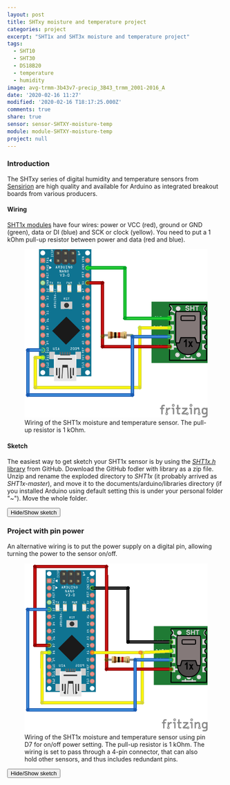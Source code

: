 ```yaml
---
layout: post
title: SHTxy moisture and temperature project
categories: project
excerpt: "SHT1x and SHT3x moisture and temperature project"
tags:
  - SHT10
  - SHT30
  - DS18B20
  - temperature
  - humidity
image: avg-trmm-3b43v7-precip_3B43_trmm_2001-2016_A
date: '2020-02-16 11:27'
modified: '2020-02-16 T18:17:25.000Z'
comments: true
share: true
sensor: sensor-SHTXY-moisture-temp
module: module-SHTXY-moisture-temp
project: null
---
```

<script src="https://karttur.github.io/common/assets/js/karttur/togglediv.js"></script>

### Introduction

The SHTxy series of digital humidity and temperature sensors from [Sensirion](https://www.sensirion.com) are high quality and available for Arduino as integrated breakout boards from various producers.

#### Wiring

[SHT1x modules](../../modules/module-SHTXY-moisture-temp) have four wires: power or VCC (red), ground or GND (green), data or DI (blue) and SCK or clock (yellow). You need to put a 1 kOhm pull-up resistor between power and data (red and blue).

<figure>
<img src="../../images/nano-SHT10-waterproof-cable_bb.png">
<figcaption> Wiring of the SHT1x moisture and temperature sensor. The pull-up resistor is 1 kOhm.
</figcaption>
</figure>

#### Sketch

The easiest way to get sketch your SHT1x sensor is by using the [_SHT1x.h_ library](https://github.com/practicalarduino/SHT1x) from GitHub. Download the GitHub fodler with library as a zip file. Unzip and rename the exploded directory to _SHT1x_ (it probably arrived as _SHT1x-master_), and move it to the <span class='file'>documents/arduino/libraries</span> directory (if you installed Arduino using default setting this is under your personal folder "~"). Move the whole folder.

<button id= "toggleSHT1x" onclick="hiddencode('SHT1x')">Hide/Show sketch</button>

<div id="SHT1x" style="display:none">
{% capture text-capture %}
{% raw %}

```
#include <SHT1x.h>

// Specify data and clock connections and instantiate SHT1x object
#define dataPin  10
#define clockPin 11
SHT1x sht1x(dataPin, clockPin);

void setup()
{
   Serial.begin(9600); // Open serial connection to report values to host
   Serial.println("Starting up");
}

void loop()
{
  float temp_c;
  float temp_f;
  float humidity;

  // Read values from the sensor
  temp_c = sht1x.readTemperatureC();
  temp_f = sht1x.readTemperatureF();
  humidity = sht1x.readHumidity();

  // Print the values to the serial port
  Serial.print("Temperature: ");
  Serial.print(temp_c, DEC);
  Serial.print("C / ");
  Serial.print(temp_f, DEC);
  Serial.print("F. Humidity: ");
  Serial.print(humidity);
  Serial.println("%");

  delay(2000);
}
```
{% endraw %}
{% endcapture %}
{% include widgets/toggle-code.html  toggle-text=text-capture  %}
</div>

### Project with pin power

An alternative wiring is to put the power supply on a digital pin, allowing turning the power to the sensor on/off.

<figure>
<img src="../../images/nano-SHT10-waterproof-cable_v2_bb.png">
<figcaption> Wiring of the SHT1x moisture and temperature sensor using pin D7 for on/off power setting. The pull-up resistor is 1 kOhm. The wiring is set to pass through a 4-pin connector, that can also hold other sensors, and thus includes redundant pins.
</figcaption>
</figure>

<button id= "toggleCapSMpowerD7" onclick="hiddencode('CapSMpowerD7')">Hide/Show sketch</button>

<div id="CapSMpowerD7" style="display:none">
{% capture text-capture %}
{% raw %}

```

#include <SHT1x.h>

// Specify data and clock connections and instantiate SHT1x object
int probePowerPin = 7;
#define dataPin  2
#define clockPin 8

SHT1x sht1x(dataPin, clockPin);

void setup()
{
   Serial.begin(9600); // Open serial connection to report values to host
   Serial.print("Starting up sht mositure+temperature ");
   pinMode (probePowerPin, OUTPUT); // define the digital output
}

void loop()
{
  float temp_c;
  float temp_f;
  float humidity;

  digitalWrite (probePowerPin, HIGH); // Turn sensor On

  // Read values from the sensor
  temp_c = sht1x.readTemperatureC();
  temp_f = sht1x.readTemperatureF();
  humidity = sht1x.readHumidity();

  // Print the values to the serial port
  Serial.print("Temperature: ");
  Serial.print(temp_c, DEC);
  Serial.print("C / ");
  Serial.print(temp_f, DEC);
  Serial.print("F. Humidity: ");
  Serial.print(humidity);
  Serial.println("%");

  delay(2000);
}
```
{% endraw %}
{% endcapture %}
{% include widgets/toggle-code.html  toggle-text=text-capture  %}
</div>
